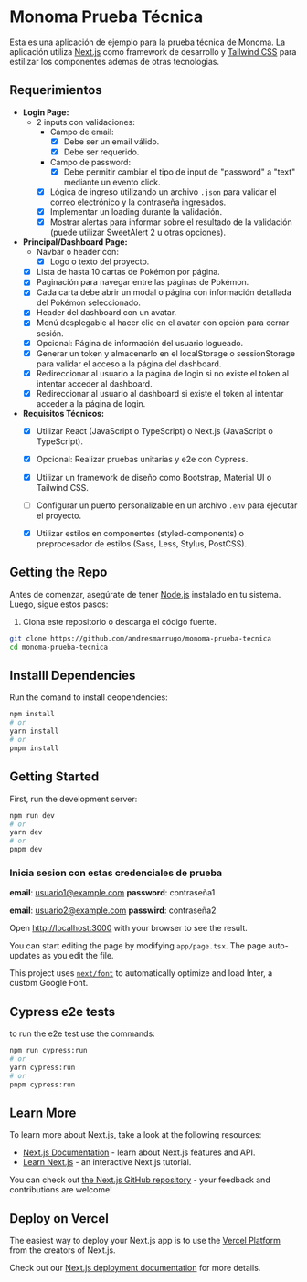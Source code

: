 # Monoma Prueba Técnica

Esta es una aplicación de ejemplo para la prueba técnica de Monoma. La aplicación utiliza [Next.js](https://nextjs.org/) como framework de desarrollo y [Tailwind CSS](https://tailwindcss.com/) para estilizar los componentes ademas de otras tecnologias.

## Requerimientos

- **Login Page:**
  - 2 inputs con validaciones:
    - Campo de email:
        - [x] Debe ser un email válido.
        - [x] Debe ser requerido.
    - Campo de password:
        - [x] Debe permitir cambiar el tipo de input de "password" a "text" mediante un evento click.
    - [x] Lógica de ingreso utilizando un archivo `.json` para validar el correo electrónico y la contraseña ingresados.
    - [x] Implementar un loading durante la validación.
    - [x] Mostrar alertas para informar sobre el resultado de la validación (puede utilizar SweetAlert 2 u otras opciones).

- **Principal/Dashboard Page:**
    - Navbar o header con:
        - [x]  Logo o texto del proyecto.
   - [x] Lista de hasta 10 cartas de Pokémon por página.
   - [x] Paginación para navegar entre las páginas de Pokémon.
   - [x] Cada carta debe abrir un modal o página con información detallada del Pokémon seleccionado.
   - [x] Header del dashboard con un avatar.
   - [x] Menú desplegable al hacer clic en el avatar con opción para cerrar sesión.
    - [x] Opcional: Página de información del usuario logueado.
    - [x] Generar un token y almacenarlo en el localStorage o sessionStorage para validar el acceso a la página del dashboard.
    - [x] Redireccionar al usuario a la página de login si no existe el token al intentar acceder al dashboard.
    - [x] Redireccionar al usuario al dashboard si existe el token al intentar acceder a la página de login.

- **Requisitos Técnicos:**
  - [x] Utilizar React (JavaScript o TypeScript) o Next.js (JavaScript o TypeScript).
  - [x] Opcional: Realizar pruebas unitarias y e2e con Cypress.
  - [x] Utilizar un framework de diseño como Bootstrap, Material UI o Tailwind CSS.
  - [ ] Configurar un puerto personalizable en un archivo `.env` para ejecutar el proyecto.
  - [x] Utilizar estilos en componentes (styled-components) o preprocesador de estilos (Sass, Less, Stylus, PostCSS).


## Getting the Repo

Antes de comenzar, asegúrate de tener [Node.js](https://nodejs.org/) instalado en tu sistema. Luego, sigue estos pasos:

1. Clona este repositorio o descarga el código fuente.

```bash
git clone https://github.com/andresmarrugo/monoma-prueba-tecnica
cd monoma-prueba-tecnica
```

## Installl Dependencies

Run the comand to install deopendencies:

```bash
npm install
# or
yarn install
# or
pnpm install
```

## Getting Started

First, run the development server:

```bash
npm run dev
# or
yarn dev
# or
pnpm dev
```
### Inicia sesion con estas credenciales de prueba

**email**: usuario1@example.com
**password**: contraseña1

**email**: usuario2@example.com
**passwird**: contraseña2  

Open [http://localhost:3000](http://localhost:3000) with your browser to see the result.

You can start editing the page by modifying `app/page.tsx`. The page auto-updates as you edit the file.

This project uses [`next/font`](https://nextjs.org/docs/basic-features/font-optimization) to automatically optimize and load Inter, a custom Google Font.

## Cypress e2e tests

to run the e2e test use the commands:

```bash
npm run cypress:run
# or
yarn cypress:run
# or
pnpm cypress:run
```



## Learn More

To learn more about Next.js, take a look at the following resources:

- [Next.js Documentation](https://nextjs.org/docs) - learn about Next.js features and API.
- [Learn Next.js](https://nextjs.org/learn) - an interactive Next.js tutorial.

You can check out [the Next.js GitHub repository](https://github.com/vercel/next.js/) - your feedback and contributions are welcome!

## Deploy on Vercel

The easiest way to deploy your Next.js app is to use the [Vercel Platform](https://vercel.com/new?utm_medium=default-template&filter=next.js&utm_source=create-next-app&utm_campaign=create-next-app-readme) from the creators of Next.js.

Check out our [Next.js deployment documentation](https://nextjs.org/docs/deployment) for more details.
